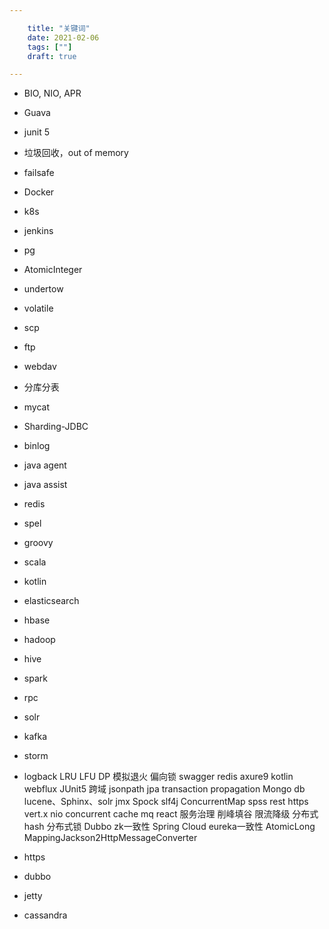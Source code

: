 ```yaml
---

    title: "关键词"
    date: 2021-02-06
    tags: [""]
    draft: true

---
```


* BIO, NIO, APR
* Guava
* junit 5
* 垃圾回收，out of memory
* failsafe
* Docker
* k8s
* jenkins
* pg
* AtomicInteger
* undertow
* volatile
  
* scp
* ftp
* webdav
* 分库分表
* mycat
* Sharding-JDBC
* binlog
* java agent
* java assist
* redis
* spel
* groovy
* scala
* kotlin
* elasticsearch
* hbase
* hadoop
* hive
* spark
* rpc
* solr
* kafka
* storm
* logback
  LRU
  LFU
  DP
  模拟退火
  偏向锁
  swagger
  redis
  axure9
  kotlin
  webflux
  JUnit5
  跨域
  jsonpath
  jpa
  transaction propagation
  Mongo db
  lucene、Sphinx、solr
  jmx
  Spock
  slf4j
  ConcurrentMap
  spss
  rest
  https
  vert.x
  nio
  concurrent
  cache mq react 服务治理 削峰填谷 限流降级 分布式hash 分布式锁
  Dubbo zk一致性
  Spring Cloud eureka一致性
  AtomicLong
  MappingJackson2HttpMessageConverter
* https
* dubbo
* jetty
* cassandra

